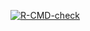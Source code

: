 <!-- badges: start -->
  [![R-CMD-check](https://github.com/lxfjwj/lmpackage/workflows/R-CMD-check/badge.svg)](https://github.com/lxfjwj/lmpackage/actions)
  <!-- badges: end -->
